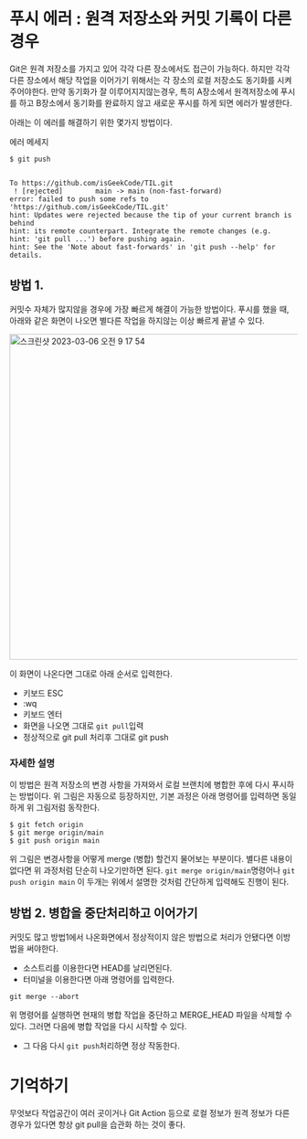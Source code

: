 # 푸시 에러 : 원격 저장소와 커밋 기록이 다른 경우

Git은 원격 저장소를 가지고 있어 각각 다른 장소에서도 접근이 가능하다.
하지만 각각 다른 장소에서 해당 작업을 이어가기 위해서는 각 장소의 로컬 저장소도 동기화를 시켜주어야한다.
만약 동기화가 잘 이루어지지않는경우, 특히 A장소에서 원격저장소에 푸시를 하고 B장소에서 동기화를 완료하지 않고 새로운 푸시를 하게 되면 에러가 발생한다. 

아래는 이 에러를 해결하기 위한 몇가지 방법이다.

에러 메세지
```
$ git push


To https://github.com/isGeekCode/TIL.git
 ! [rejected]        main -> main (non-fast-forward)
error: failed to push some refs to 'https://github.com/isGeekCode/TIL.git'
hint: Updates were rejected because the tip of your current branch is behind
hint: its remote counterpart. Integrate the remote changes (e.g.
hint: 'git pull ...') before pushing again.
hint: See the 'Note about fast-forwards' in 'git push --help' for details.
```


## 방법 1. 
커밋수 자체가 많지않을 경우에 가장 빠르게 해결이 가능한 방법이다.
푸시를 했을 때, 아래와 같은 화면이 나오면 별다른 작업을 하지않는 이상 빠르게 끝낼 수 있다.

<img width="570" alt="스크린샷 2023-03-06 오전 9 17 54" src="https://user-images.githubusercontent.com/76529148/222997295-217da12c-93d6-45e9-b0f9-0ad1e02f22b3.png">

이 화면이 나온다면 그대로 아래 순서로 입력한다.
- 키보드 ESC
- :wq
- 키보드 엔터
- 화면을 나오면 그대로 `git pull`입력
- 정상적으로 git pull 처리후 그대로 git push

### 자세한 설명
이 방법은 원격 저장소의 변경 사항을 가져와서 로컬 브랜치에 병합한 후에 다시 푸시하는 방법이다.
위 그림은 자동으로 등장하지만, 기본 과정은 아래 명령어를 입력하면 동일하게 위 그림저럼 동작한다.
```
$ git fetch origin
$ git merge origin/main
$ git push origin main
```
위 그림은 변경사항을 어떻게 merge (병합) 할건지 물어보는 부분이다.
별다른 내용이 없다면 위 과정처럼 단순히 나오기만하면 된다.
`git merge origin/main`명령어나 `git push origin main` 이 두개는 위에서 설명한 것처럼 간단하게 입력해도 진행이 된다. 


## 방법 2. 병합을 중단처리하고 이어가기
커밋도 많고 방법1에서 나온화면에서 정상적이지 않은 방법으로 처리가 안됐다면 이방법을 써야한다. 
- 소스트리를 이용한다면 HEAD를 날리면된다.
- 터미널을 이용한다면 아래 명령어를 입력한다.
```
git merge --abort
```
위 명령어를 실행하면 현재의 병합 작업을 중단하고 MERGE_HEAD 파일을 삭제할 수 있다. 그러면 다음에 병합 작업을 다시 시작할 수 있다.
- 그 다음 다시 `git push`처리하면 정상 작동한다. 

# 기억하기
무엇보다 작업공간이 여러 곳이거나 Git Action 등으로 로컬 정보가 원격 정보가 다른 경우가 있다면 항상 git pull을 습관화 하는 것이 좋다. 
